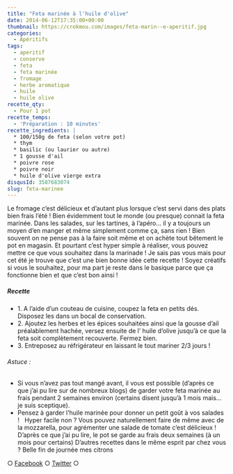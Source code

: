 ```yaml
---
title: "Feta marinée à l'huile d'olive"
date: 2014-06-12T17:35:00+00:00
thumbnail: https://crokmou.com/images/feta-marin--e-aperitif.jpg
categories:
  - Apéritifs
tags:
  - aperitif
  - conserve
  - feta
  - feta marinée
  - fromage
  - herbe aromatique
  - huile
  - huile olive
recette_qty:
  - Pour 1 pot
recette_temps:
  - 'Préparation : 10 minutes'
recette_ingredients: |
  * 100/150g de feta (selon votre pot)
  * thym
  * basilic (ou laurier ou autre)
  * 1 gousse d'ail
  * poivre rose
  * poivre noir
  * huile d'olive vierge extra
disqusId: 3587683074
slug: feta-marinee
---
```


Le fromage c’est délicieux et d’autant plus lorsque c’est servi dans des plats bien frais l’été ! Bien évidemment tout le monde (ou presque) connait la feta marinée. Dans les salades, sur les tartines, à l’apéro… il y a toujours un moyen d’en manger et même simplement comme ça, sans rien ! Bien souvent on ne pense pas à la faire soit même et on achète tout bêtement le pot en magasin. Et pourtant c’est hyper simple à réaliser, vous pouvez mettre ce que vous souhaitez dans la marinade ! Je sais pas vous mais pour cet été je trouve que c’est une bien bonne idée cette recette ! Soyez créatifs si vous le souhaitez, pour ma part je reste dans le basique parce que ça fonctionne bien et que c’est bon ainsi !

##### Recette

* 1\. A l’aide d’un couteau de cuisine, coupez la feta en petits dés. Disposez les dans un bocal de conservation.
* 2\. Ajoutez les herbes et les épices souhaitées ainsi que la gousse d’ail préalablement hachée, versez ensuite de l’ huile d’olive jusqu’à ce que la feta soit complètement recouverte. Fermez bien.
* 3\. Entreposez au réfrigérateur en laissant le tout mariner 2/3 jours !

###### Astuce :
* Si vous n’avez pas tout mangé avant, il vous est possible (d’après ce que j’ai pu lire sur de nombreux blogs) de garder votre feta marinée au frais pendant 2 semaines environ (certains disent jusqu’à 1 mois mais… je suis sceptique).
* Pensez à garder l’huile marinée pour donner un petit goût à vos salades !   Hyper facile non ? Vous pouvez naturellement faire de même avec de la mozzarella, pour agrémenter une salade de tomate c’est délicieux ! D’après ce que j’ai pu lire, le pot se garde au frais deux semaines (à un mois pour certains) D’autres recettes dans le même esprit par chez vous ? Belle fin de journée mes citrons

○ [Facebook](https://www.facebook.com/crokmou.blog) ○ [Twitter](https://twitter.com/Crokmou) ○